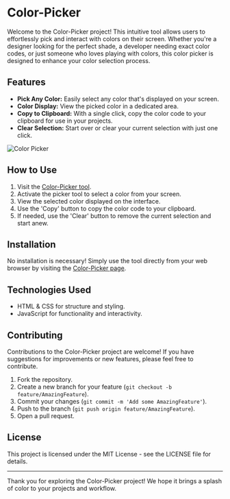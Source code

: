 # Color-Picker

Welcome to the Color-Picker project! This intuitive tool allows users to effortlessly pick and interact with colors on their screen. Whether you're a designer looking for the perfect shade, a developer needing exact color codes, or just someone who loves playing with colors, this color picker is designed to enhance your color selection process.

## Features

- **Pick Any Color:** Easily select any color that's displayed on your screen.
- **Color Display:** View the picked color in a dedicated area.
- **Copy to Clipboard:** With a single click, copy the color code to your clipboard for use in your projects.
- **Clear Selection:** Start over or clear your current selection with just one click.

![Color Picker](https://upload.wikimedia.org/wikipedia/commons/c/c5/Colorwheel.svg)

## How to Use

1. Visit the [Color-Picker tool](https://ahmad2shadab.github.io/Color-Picker/).
2. Activate the picker tool to select a color from your screen.
3. View the selected color displayed on the interface.
4. Use the 'Copy' button to copy the color code to your clipboard.
5. If needed, use the 'Clear' button to remove the current selection and start anew.

## Installation

No installation is necessary! Simply use the tool directly from your web browser by visiting the [Color-Picker page](https://ahmad2shadab.github.io/Color-Picker/).

## Technologies Used

- HTML & CSS for structure and styling.
- JavaScript for functionality and interactivity.

## Contributing

Contributions to the Color-Picker project are welcome! If you have suggestions for improvements or new features, please feel free to contribute.

1. Fork the repository.
2. Create a new branch for your feature (`git checkout -b feature/AmazingFeature`).
3. Commit your changes (`git commit -m 'Add some AmazingFeature'`).
4. Push to the branch (`git push origin feature/AmazingFeature`).
5. Open a pull request.

## License

This project is licensed under the MIT License - see the LICENSE file for details.

---

Thank you for exploring the Color-Picker project! We hope it brings a splash of color to your projects and workflow.
